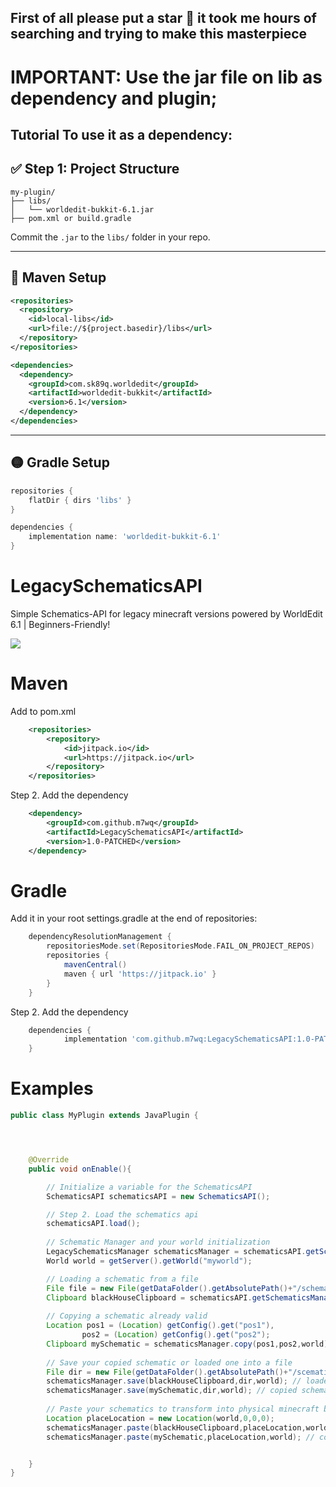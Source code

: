 ## First of all please put a star 🥺 it took me hours of searching and trying to make this masterpiece

# IMPORTANT: Use the jar file on lib as dependency and plugin;
Tutorial To use it as a dependency:
---

## ✅ Step 1: Project Structure

```
my-plugin/
├── libs/
│   └── worldedit-bukkit-6.1.jar
├── pom.xml or build.gradle
```

Commit the `.jar` to the `libs/` folder in your repo.

---

## 🔷 Maven Setup

```xml
<repositories>
  <repository>
    <id>local-libs</id>
    <url>file://${project.basedir}/libs</url>
  </repository>
</repositories>

<dependencies>
  <dependency>
    <groupId>com.sk89q.worldedit</groupId>
    <artifactId>worldedit-bukkit</artifactId>
    <version>6.1</version>
  </dependency>
</dependencies>
```

---

## 🟡 Gradle Setup

```groovy
repositories {
    flatDir { dirs 'libs' }
}

dependencies {
    implementation name: 'worldedit-bukkit-6.1'
}
```



# LegacySchematicsAPI
Simple Schematics-API for legacy minecraft versions powered by WorldEdit 6.1 | Beginners-Friendly!

[![](https://jitpack.io/v/m7wq/LegacySchematicsAPI.svg)](https://jitpack.io/#m7wq/LegacySchematicsAPI)

# Maven

Add to pom.xml
```xml
	<repositories>
		<repository>
		    <id>jitpack.io</id>
		    <url>https://jitpack.io</url>
		</repository>
	</repositories>
```
Step 2. Add the dependency
```xml
	<dependency>
	    <groupId>com.github.m7wq</groupId>
	    <artifactId>LegacySchematicsAPI</artifactId>
	    <version>1.0-PATCHED</version>
	</dependency>
```

# Gradle

Add it in your root settings.gradle at the end of repositories:
```gradle
	dependencyResolutionManagement {
		repositoriesMode.set(RepositoriesMode.FAIL_ON_PROJECT_REPOS)
		repositories {
			mavenCentral()
			maven { url 'https://jitpack.io' }
		}
	}
```
Step 2. Add the dependency
```gradle
	dependencies {
	        implementation 'com.github.m7wq:LegacySchematicsAPI:1.0-PATCHED'
	}
```

# Examples
```java
public class MyPlugin extends JavaPlugin {




    @Override
    public void onEnable(){

        // Initialize a variable for the SchematicsAPI
        SchematicsAPI schematicsAPI = new SchematicsAPI();

        // Step 2. Load the schematics api
        schematicsAPI.load();
        
        // Schematic Manager and your world initialization
        LegacySchematicsManager schematicsManager = schematicsAPI.getSchematicsManager();
        World world = getServer().getWorld("myworld");

        // Loading a schematic from a file
        File file = new File(getDataFolder().getAbsolutePath()+"/schematics/blackhouse.schematic");
        Clipboard blackHouseClipboard = schematicsAPI.getSchematicsManager().load(file, world);
       
        // Copying a schematic already valid
        Location pos1 = (Location) getConfig().get("pos1"),
                pos2 = (Location) getConfig().get("pos2");
        Clipboard mySchematic = schematicsManager.copy(pos1,pos2,world);
        
        // Save your copied schematic or loaded one into a file
        File dir = new File(getDataFolder().getAbsolutePath()+"/scematics");
        schematicsManager.save(blackHouseClipboard,dir,world); // loaded schematic
        schematicsManager.save(mySchematic,dir,world); // copied schematic
        
        // Paste your schematics to transform into physical minecraft buildings
        Location placeLocation = new Location(world,0,0,0);
        schematicsManager.paste(blackHouseClipboard,placeLocation,world); // loaded schematic
        schematicsManager.paste(mySchematic,placeLocation,world); // copied schematic


    }
}
```
